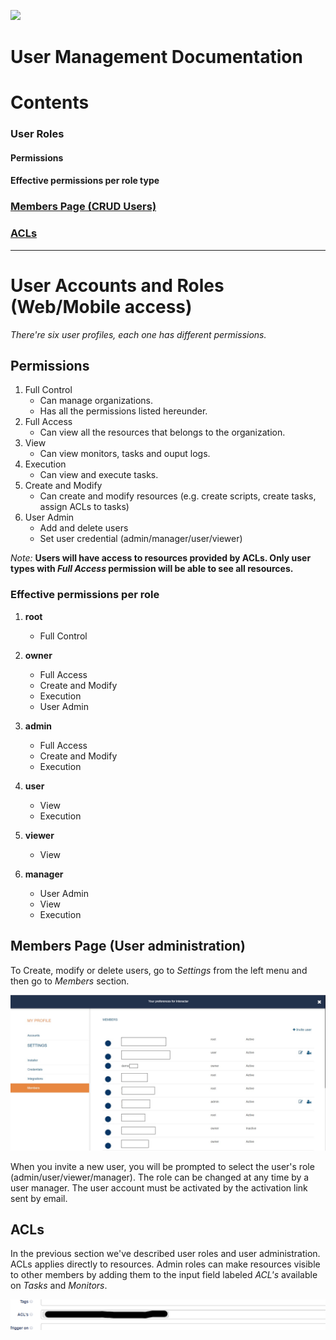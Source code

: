 [![](https://theeye.io/landpage/images/logo.png)](https://theeye.io)
# User Management Documentation

# Contents

### User Roles
#### Permissions
#### Effective permissions per role type
### [Members Page (CRUD Users)](#members-page-user-administration)
### [ACLs](#acls-1)
----------
User Accounts and Roles (Web/Mobile access)
======================================================

_There're six user profiles, each one has different permissions._

## Permissions
1. Full Control
    * Can manage organizations.
    * Has all the permissions listed hereunder.
2. Full Access
    * Can view all the resources that belongs to the organization.
3. View 
    * Can view monitors, tasks and ouput logs.
4. Execution
    * Can view and execute tasks.
5. Create and Modify
    * Can create and modify resources (e.g. create scripts, create tasks, assign ACLs to tasks)
6. User Admin
    * Add and delete users
    * Set user credential (admin/manager/user/viewer)

_Note:_ **Users will have access to resources provided by ACLs. Only user types with _Full Access_ permission will be able to see all resources.**


### Effective permissions per role

1. **root**
    * Full Control
    
2. **owner**
    * Full Access
    * Create and Modify
    * Execution
    * User Admin

3. **admin**
    * Full Access
    * Create and Modify
    * Execution

4. **user**
    * View
    * Execution

5. **viewer**
    * View

6. **manager**
    * User Admin
    * View
    * Execution

## Members Page (User administration)
To Create, modify or delete users, go to _Settings_ from the left menu and then go to _Members_ section.

![](/images/user_members.jpg)

When you invite a new user, you will be prompted to select the user's role (admin/user/viewer/manager). The role can be changed at any time by a user manager.
The user account must be activated by the activation link sent by email.

## ACLs
In the previous section we've described user roles and user administration. ACLs applies directly to resources.
Admin roles can make resources visible to other members by adding them to the input field labeled _ACL's_ available on _Tasks_ and _Monitors_.

![](/images/ACLs.png)
